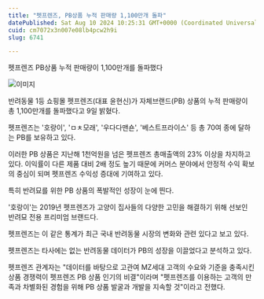 ```yaml
---
title: "펫프렌즈, PB상품 누적 판매량 1,100만개 돌파"
datePublished: Sat Aug 10 2024 10:25:31 GMT+0000 (Coordinated Universal Time)
cuid: cm7072x3n007e08lb4pcw2h9i
slug: 6741

---
```



펫프렌즈 PB상품 누적 판매량이 1,100만개를 돌파했다

![이미지](https://cdn.hashnode.com/res/hashnode/image/upload/v1739260978241/88c1fd40-4cd1-4288-b1c3-2ffa9fc59e6f.png)

반려동물 1등 쇼핑몰 펫프렌즈(대표 윤현신)가 자체브랜드(PB) 상품의 누적 판매량이 총 1,100만개를 돌파했다고 9일 밝혔다.

펫프렌즈는 '호랑이', 'ㅁㅊ모래', '우다다맨숀', '베스트프라이스' 등 총 70여 종에 달하는 PB를 보유하고 있다.

이러한 PB 상품은 지난해 1천억원을 넘은 펫프렌즈 총매출액의 23% 이상을 차지하고 있다. 이익률이 다른 제품 대비 2배 정도 높기 때문에 커머스 분야에서 안정적 수익 확보의 중심이 되며 펫프렌즈 수익성 증대에 기여하고 있다.

특히 반려묘를 위한 PB 상품의 폭발적인 성장이 눈에 띈다.

'호랑이'는 2019년 펫프렌즈가 고양이 집사들의 다양한 고민을 해결하기 위해 선보인 반려묘 전용 프리미엄 브랜드다.

펫프렌즈는 이 같은 통계가 최근 국내 반려동물 시장의 변화와 관련 있다고 보고 있다.

펫프렌즈는 타사에는 없는 반려동물 데이터가 PB의 성장을 이끌었다고 분석하고 있다.

펫프렌즈 관계자는 "데이터를 바탕으로 고관여 MZ세대 고객의 수요와 기준을 충족시킨 상품 경쟁력이 펫프렌즈 PB 상품 인기의 비결"이라며 "펫프렌즈를 이용하는 고객의 만족과 차별화된 경험을 위해 PB 상품 발굴과 개발을 지속할 것"이라고 전했다.